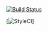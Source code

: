 [![Build Status](https://travis-ci.org/kuduka/laravel-forum.svg?branch=master)](https://travis-ci.org/kuduka/laravel-forum)

[![StyleCI](https://github.styleci.io/repos/253597923/shield?branch=master)]
